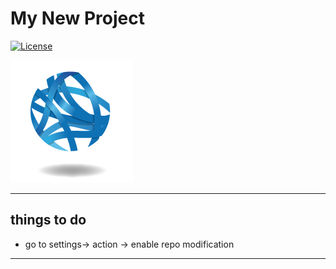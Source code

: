 # My New Project

[![License](https://img.shields.io/github/license/EdgarLefevre/my-new-project?label=license)](https://github.com/EdgarLefevre/my-new-project/blob/main/LICENSE)

![CBiB Logo](imgs/cbib_logo.png)

----------------------------
## things to do
- go to settings-> action -> enable repo modification
----------------------------